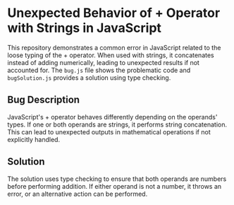 # Unexpected Behavior of + Operator with Strings in JavaScript
This repository demonstrates a common error in JavaScript related to the loose typing of the + operator.  When used with strings, it concatenates instead of adding numerically, leading to unexpected results if not accounted for. The `bug.js` file shows the problematic code and `bugSolution.js` provides a solution using type checking.

## Bug Description
JavaScript's + operator behaves differently depending on the operands' types. If one or both operands are strings, it performs string concatenation. This can lead to unexpected outputs in mathematical operations if not explicitly handled.

## Solution
The solution uses type checking to ensure that both operands are numbers before performing addition. If either operand is not a number, it throws an error, or an alternative action can be performed.
